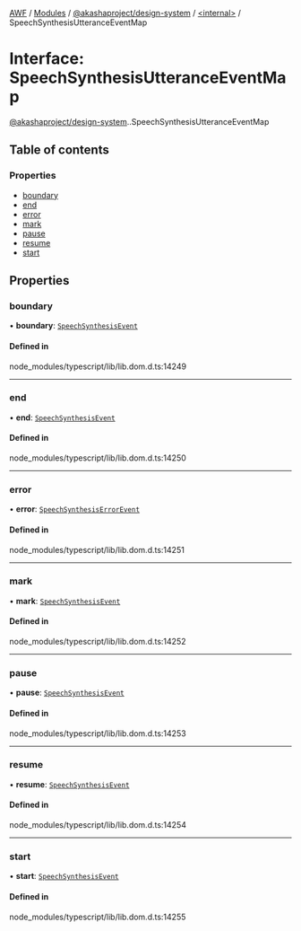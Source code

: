 [AWF](../README.md) / [Modules](../modules.md) / [@akashaproject/design-system](../modules/akashaproject_design_system.md) / [<internal\>](../modules/akashaproject_design_system._internal_.md) / SpeechSynthesisUtteranceEventMap

# Interface: SpeechSynthesisUtteranceEventMap

[@akashaproject/design-system](../modules/akashaproject_design_system.md).[<internal>](../modules/akashaproject_design_system._internal_.md).SpeechSynthesisUtteranceEventMap

## Table of contents

### Properties

- [boundary](akashaproject_design_system._internal_.SpeechSynthesisUtteranceEventMap.md#boundary)
- [end](akashaproject_design_system._internal_.SpeechSynthesisUtteranceEventMap.md#end)
- [error](akashaproject_design_system._internal_.SpeechSynthesisUtteranceEventMap.md#error)
- [mark](akashaproject_design_system._internal_.SpeechSynthesisUtteranceEventMap.md#mark)
- [pause](akashaproject_design_system._internal_.SpeechSynthesisUtteranceEventMap.md#pause)
- [resume](akashaproject_design_system._internal_.SpeechSynthesisUtteranceEventMap.md#resume)
- [start](akashaproject_design_system._internal_.SpeechSynthesisUtteranceEventMap.md#start)

## Properties

### boundary

• **boundary**: [`SpeechSynthesisEvent`](../modules/akashaproject_design_system._internal_.md#speechsynthesisevent)

#### Defined in

node_modules/typescript/lib/lib.dom.d.ts:14249

___

### end

• **end**: [`SpeechSynthesisEvent`](../modules/akashaproject_design_system._internal_.md#speechsynthesisevent)

#### Defined in

node_modules/typescript/lib/lib.dom.d.ts:14250

___

### error

• **error**: [`SpeechSynthesisErrorEvent`](../modules/akashaproject_design_system._internal_.md#speechsynthesiserrorevent)

#### Defined in

node_modules/typescript/lib/lib.dom.d.ts:14251

___

### mark

• **mark**: [`SpeechSynthesisEvent`](../modules/akashaproject_design_system._internal_.md#speechsynthesisevent)

#### Defined in

node_modules/typescript/lib/lib.dom.d.ts:14252

___

### pause

• **pause**: [`SpeechSynthesisEvent`](../modules/akashaproject_design_system._internal_.md#speechsynthesisevent)

#### Defined in

node_modules/typescript/lib/lib.dom.d.ts:14253

___

### resume

• **resume**: [`SpeechSynthesisEvent`](../modules/akashaproject_design_system._internal_.md#speechsynthesisevent)

#### Defined in

node_modules/typescript/lib/lib.dom.d.ts:14254

___

### start

• **start**: [`SpeechSynthesisEvent`](../modules/akashaproject_design_system._internal_.md#speechsynthesisevent)

#### Defined in

node_modules/typescript/lib/lib.dom.d.ts:14255
